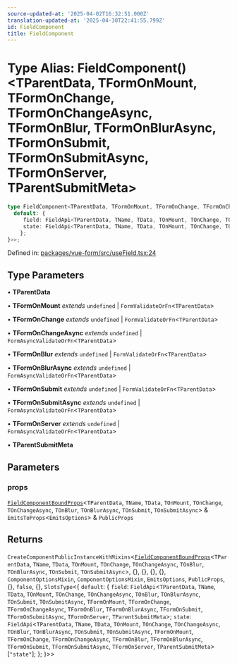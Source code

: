 ```yaml
---
source-updated-at: '2025-04-02T16:32:51.000Z'
translation-updated-at: '2025-04-30T22:41:55.799Z'
id: FieldComponent
title: FieldComponent
---
```


<!-- DO NOT EDIT: this page is autogenerated from the type comments -->

# Type Alias: FieldComponent()\<TParentData, TFormOnMount, TFormOnChange, TFormOnChangeAsync, TFormOnBlur, TFormOnBlurAsync, TFormOnSubmit, TFormOnSubmitAsync, TFormOnServer, TParentSubmitMeta\>

```ts
type FieldComponent<TParentData, TFormOnMount, TFormOnChange, TFormOnChangeAsync, TFormOnBlur, TFormOnBlurAsync, TFormOnSubmit, TFormOnSubmitAsync, TFormOnServer, TParentSubmitMeta> = <TName, TData, TOnMount, TOnChange, TOnChangeAsync, TOnBlur, TOnBlurAsync, TOnSubmit, TOnSubmitAsync>(props) => CreateComponentPublicInstanceWithMixins<FieldComponentBoundProps<TParentData, TName, TData, TOnMount, TOnChange, TOnChangeAsync, TOnBlur, TOnBlurAsync, TOnSubmit, TOnSubmitAsync>, {}, {}, {}, {}, ComponentOptionsMixin, ComponentOptionsMixin, EmitsOptions, PublicProps, {}, false, {}, SlotsType<{
  default: {
     field: FieldApi<TParentData, TName, TData, TOnMount, TOnChange, TOnChangeAsync, TOnBlur, TOnBlurAsync, TOnSubmit, TOnSubmitAsync, TFormOnMount, TFormOnChange, TFormOnChangeAsync, TFormOnBlur, TFormOnBlurAsync, TFormOnSubmit, TFormOnSubmitAsync, TFormOnServer, TParentSubmitMeta>;
     state: FieldApi<TParentData, TName, TData, TOnMount, TOnChange, TOnChangeAsync, TOnBlur, TOnBlurAsync, TOnSubmit, TOnSubmitAsync, TFormOnMount, TFormOnChange, TFormOnChangeAsync, TFormOnBlur, TFormOnBlurAsync, TFormOnSubmit, TFormOnSubmitAsync, TFormOnServer, TParentSubmitMeta>["state"];
    };
}>>;
```

Defined in: [packages/vue-form/src/useField.tsx:24](https://github.com/TanStack/form/blob/main/packages/vue-form/src/useField.tsx#L24)

## Type Parameters

• **TParentData**

• **TFormOnMount** *extends* `undefined` \| `FormValidateOrFn`\<`TParentData`\>

• **TFormOnChange** *extends* `undefined` \| `FormValidateOrFn`\<`TParentData`\>

• **TFormOnChangeAsync** *extends* `undefined` \| `FormAsyncValidateOrFn`\<`TParentData`\>

• **TFormOnBlur** *extends* `undefined` \| `FormValidateOrFn`\<`TParentData`\>

• **TFormOnBlurAsync** *extends* `undefined` \| `FormAsyncValidateOrFn`\<`TParentData`\>

• **TFormOnSubmit** *extends* `undefined` \| `FormValidateOrFn`\<`TParentData`\>

• **TFormOnSubmitAsync** *extends* `undefined` \| `FormAsyncValidateOrFn`\<`TParentData`\>

• **TFormOnServer** *extends* `undefined` \| `FormAsyncValidateOrFn`\<`TParentData`\>

• **TParentSubmitMeta**

## Parameters

### props

[`FieldComponentBoundProps`](fieldcomponentboundprops.md)\<`TParentData`, `TName`, `TData`, `TOnMount`, `TOnChange`, `TOnChangeAsync`, `TOnBlur`, `TOnBlurAsync`, `TOnSubmit`, `TOnSubmitAsync`\> & `EmitsToProps`\<`EmitsOptions`\> & `PublicProps`

## Returns

`CreateComponentPublicInstanceWithMixins`\<[`FieldComponentBoundProps`](fieldcomponentboundprops.md)\<`TParentData`, `TName`, `TData`, `TOnMount`, `TOnChange`, `TOnChangeAsync`, `TOnBlur`, `TOnBlurAsync`, `TOnSubmit`, `TOnSubmitAsync`\>, \{\}, \{\}, \{\}, \{\}, `ComponentOptionsMixin`, `ComponentOptionsMixin`, `EmitsOptions`, `PublicProps`, \{\}, `false`, \{\}, `SlotsType`\<\{
  `default`: \{
     `field`: `FieldApi`\<`TParentData`, `TName`, `TData`, `TOnMount`, `TOnChange`, `TOnChangeAsync`, `TOnBlur`, `TOnBlurAsync`, `TOnSubmit`, `TOnSubmitAsync`, `TFormOnMount`, `TFormOnChange`, `TFormOnChangeAsync`, `TFormOnBlur`, `TFormOnBlurAsync`, `TFormOnSubmit`, `TFormOnSubmitAsync`, `TFormOnServer`, `TParentSubmitMeta`\>;
     `state`: `FieldApi`\<`TParentData`, `TName`, `TData`, `TOnMount`, `TOnChange`, `TOnChangeAsync`, `TOnBlur`, `TOnBlurAsync`, `TOnSubmit`, `TOnSubmitAsync`, `TFormOnMount`, `TFormOnChange`, `TFormOnChangeAsync`, `TFormOnBlur`, `TFormOnBlurAsync`, `TFormOnSubmit`, `TFormOnSubmitAsync`, `TFormOnServer`, `TParentSubmitMeta`\>\[`"state"`\];
    \};
 \}\>\>
